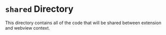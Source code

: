 # `shared` Directory

This directory contains all of the code that will be shared between extension and webview context.
